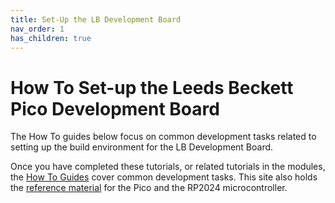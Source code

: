 ```yaml
---
title: Set-Up the LB Development Board
nav_order: 1
has_children: true
---
```


# How To Set-up the Leeds Beckett Pico Development Board

The How To guides below focus on common development tasks related to setting up the build environment for the LB Development Board.

Once you have completed these tutorials, or related tutorials in the modules, the [How To Guides](/howto/pico/vs_code_python.html) cover common development tasks. This site also holds the [reference material](/reference/datasheets/pico.html) for the Pico and the RP2024 microcontroller.
